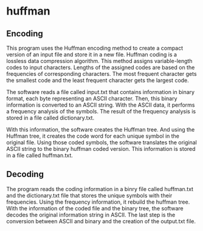# huffman
## Encoding

This program uses the Huffman encoding method to create a compact version of an input file and store it in a new file. Huffman coding is a lossless 
data compression algorithm. This method assigns variable-length codes to input characters. Lengths of the assigned codes are based on the frequencies 
of corresponding characters. The most frequent character gets the smallest code and the least frequent character gets the largest code.

The software reads a file called input.txt that contains information in binary format, each byte representing an ASCII character.
Then, this binary information is converted to an ASCII string. 
With the ASCII data, it performs a frequency analysis of the symbols. The result of the frequency analysis is stored in a file called dictionary.txt.

With this information, the software creates the Huffman tree. And using the Huffman tree, it creates the code word for each unique symbol in the original file.
Using those coded symbols, the software translates the original ASCII string to the binary huffman coded version. This information is stored in a file called huffman.txt.


## Decoding

The program reads the coding information in a binry file called huffman.txt and the dictionary.txt file that stores the unique symbols with their frequencies. Using the frequency information, it rebuild the huffman tree.
With the information of the coded file and the binary tree, the software decodes the original information string in ASCII. The last step is the conversion between ASCII and binary and the creation of the output.txt file.
